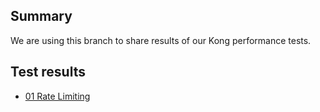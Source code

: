 ## Summary
We are using this branch to share results of our Kong performance tests.

## Test results
- [01 Rate Limiting](./results/01_rate_limiting_plugin.md)
